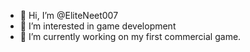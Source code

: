 - 👋 Hi, I’m @EliteNeet007
- 👀 I’m interested in game development
- 🌱 I’m currently working on my first commercial game.

<!---
EliteNeet007/EliteNeet007 is a ✨ special ✨ repository because its `README.md` (this file) appears on your GitHub profile.
You can click the Preview link to take a look at your changes.
--->
